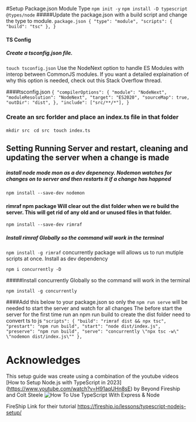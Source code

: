 #Setup
Package.json Module Type
`npm init -y`
`npm install -D typescript @types/node`
#####Update the package.json with a build script and change the type to module.
`package.json
{
  "type": "module",
  "scripts": {
    "build": "tsc"
  },
}`

#### TS Config

##### Create a tsconfig.json file.

`touch tsconfig.json`
Use the NodeNext option to handle ES Modules with interop between CommonJS modules. If you want a detailed explaination of why this option is needed, check out this Stack Overflow thread.

####tsconfig.json
`{
    "compilerOptions": {
      "module": "NodeNext",
      "moduleResolution": "NodeNext",
      "target": "ES2020",
      "sourceMap": true,
      "outDir": "dist",
    },
    "include": ["src/**/*"],
  }
 `
 ### Create an src forlder and place an index.ts file in that folder

 `mkdir src `
 `cd src `
 `touch index.ts`
 
 

## Setting Running Server and restart, cleaning and updating the server when a change is made

##### install node mode mon as a dev depenency. Nodemon watches for changes on to server and then restarts it if a change has happned

` npm install --save-dev nodemon
`

#### rimraf npm package Will clear out the dist folder when we re build the server. This will get rid of any old and or unused files in that folder.

` npm install --save-dev rimraf
`

##### Install rimraf Globally so the command will work in the terminal

`npm install -g rimraf`
concurrently package will allows us to run mutiple scripts at once. Install as dev dependency

` npm i concurrently -D
`

#####Install concurrently Globally so the command will work in the terminal

`npm install -g concurrently`

####Add this below to your package.json so only the `npm run serve` will be needed to start the server and watch for all changes
The before start the server for the first time run an npm run build to create the dist folder need to convert ts to js
` "scripts": {
    "build": "rimraf dist && npx tsc",
    "prestart": "npm run build",
    "start": "node dist/index.js",
    "preserve": "npm run build",
    "serve": "concurrently \"npx tsc -w\"  \"nodemon dist/index.js\""
  },
`

# Acknowledges

This setup guide was create using a combination of the youtube videos [How to Setup Node.js with TypeScript in 2023]
(https://www.youtube.com/watch?v=H91aqUHn8sE) 
by Beyond Fireship and 
Colt Steele ![How To Use TypeScript With Express & Node](https://www.youtube.com/watch?v=qy8PxD3alWw) 

FireShip Link for their tutorial 
https://fireship.io/lessons/typescript-nodejs-setup/ 

